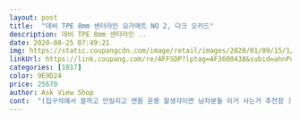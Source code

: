 ```yaml
---
layout: post 
title:  "데비 TPE 8mm 센터라인 요가매트 NO 2, 다크 오키드" 
description: 데비 TPE 8mm 센터라인 ..
date: 2020-08-25 07:49:21 
img: https://static.coupangcdn.com/image/retail/images/2020/01/09/15/1/956a337a-26a1-479d-8fea-c1ec68ffef17.jpg 
linkUrl: https://link.coupang.com/re/AFFSDP?lptag=AF3600438&subid=ahnPublicAsk&pageKey=1163919642&itemId=2140952183&vendorItemId=70139339319&traceid=V0-113-14cff56520fd2840 
categories: [1017] 
color: 9E9D24 
price: 25670 
author: Ask View Shop 
cont:  "(집구석에서 쓸꺼고 안밀리고 맨몸 운동 할생각이면 남자분들 이거 사는거 추천함 )<br/>(하나더 구매할듯)<br/><br/> - It was an excellent price at ₩27,000.<br/> It’s a quality mat and an awesome price!<br/><br/> - Since the thickness is 8mm, it has great cushioning for my knees.<br/> My last mat was only 5mm, and I sometimes had to fold over the mat to give extra support.<br/> With this mat, my knees feel great!<br/><br/> - The mat itself never slips from the floor, buuuuut my hands sometimes slip on the mat, especially in down dog.<br/> This takes focus away from the poses and it gets kind of annoying.<br/> (<br/><br/> - The thickness is great for cushioning, but on the flip side, it’s not great for balancing poses.<br/> Any pose where you are balancing on one leg is more challenging on this mat.<br/> I find myself more wobbly on this mat than my thinner one.<br/><br/><br/> - This yoga mat is beauuuutiful! I love the colors and the elephant design is gorgeous! I also really appreciate the lines and the dots to help keep my body aligned in the different poses.<br/><br/>1.<br/> 미끄럼 방지 완벽<br/>2.<br/> 색상 이쁨 (물 빠지거나 하지 않음 물티슈로 닦아봄)<br/>3.<br/> 적당한 두께(무릎 아프거나 하지 않음)<br/>4.<br/> 방수처리 양호한 편 땀 많이 흘렸는데 괜찮았음<br/>5.<br/> 냄새나거나 하지 않았음(누군 난다고 하는데 뽑기 같음)<br/>6적정한 길이<br/>7.<br/> 내구성 괜찮은 거 같음 (오자마자 맨몸 운동 버피나 복근 운동 조졌는데 멀쩡함)<br/>8.<br/>디자인 이뻐서 뭔가 내가 요가트레이너가 된<br/>9.<br/> 누나 쓰라고 사준건데 내가쓸예정<br/>All in all, I am very happy I purchased this mat and we have had many great yoga classes together.<br/> However, now that I am getting more serious about my yoga practice, I am keeping this one at home (I love this mat for stretching and other exercises) and I will be using a different mat at the yoga studio.<br/> )<br/>CONS<br/>I browsed through the yoga mats for over an hour before settling on this one.<br/> I am mostly happy about my purchase; there are many pros, but also a few cons.<br/><br/>PROS<br/>24,560 이돈이 아깝지가않네유<br/>도톰하고 예쁜핑크색상에 요가할맛나유<br/>아침에주문완료 오후에받음<br/>오♡진짜 대박좋음<br/>일년고민하고 샀어유 진짜맘에 쏙들어유<br/>저 진짜 예민아씨인데.<br/>.<br/>냄새 1도안남♡<br/>포장상태,배송,가격 모두대만족<br/>걸론<br/>기분<br/>누나쓰라고 시켰지만 뭔가 좋아보여서 누나 몰래 맨몸운동 조졌는데 (버피나 복근운동) 아주 만족스러움 그래서 누나안주고 내가 쓸예정 ㅋㅋ루삥뽕<br/>" 
---
```

